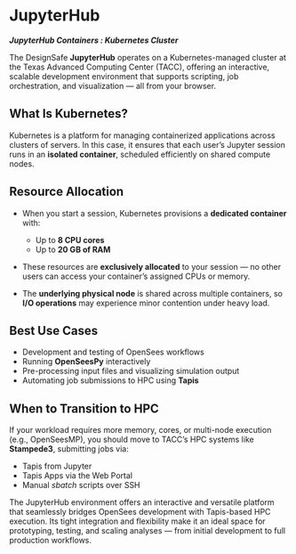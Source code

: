 # JupyterHub 
***JupyterHub Containers : Kubernetes Cluster***

The DesignSafe **JupyterHub** operates on a Kubernetes-managed cluster at the Texas Advanced Computing Center (TACC), offering an interactive, scalable development environment that supports scripting, job orchestration, and visualization — all from your browser.

## What Is Kubernetes?

Kubernetes is a platform for managing containerized applications across clusters of servers. In this case, it ensures that each user’s Jupyter session runs in an **isolated container**, scheduled efficiently on shared compute nodes.

## Resource Allocation

* When you start a session, Kubernetes provisions a **dedicated container** with:

  * Up to **8 CPU cores**
  * Up to **20 GB of RAM**
* These resources are **exclusively allocated** to your session — no other users can access your container’s assigned CPUs or memory.
* The **underlying physical node** is shared across multiple containers, so **I/O operations** may experience minor contention under heavy load.

## Best Use Cases

* Development and testing of OpenSees workflows
* Running **OpenSeesPy** interactively
* Pre-processing input files and visualizing simulation output
* Automating job submissions to HPC using **Tapis**

## When to Transition to HPC

If your workload requires more memory, cores, or multi-node execution (e.g., OpenSeesMP), you should move to TACC’s HPC systems like **Stampede3**, submitting jobs via:

* Tapis from Jupyter
* Tapis Apps via the Web Portal
* Manual *sbatch* scripts over SSH

The JupyterHub environment offers an interactive and versatile platform that seamlessly bridges OpenSees development with Tapis-based HPC execution. Its tight integration and flexibility make it an ideal space for prototyping, testing, and scaling analyses — from initial development to full production workflows.
